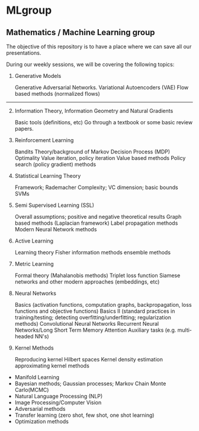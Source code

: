 # MLgroup

Mathematics / Machine Learning group
---

The objective of this repository is to have a place where we can save all our presentations.

During our weekly sessions, we will be covering the following topics:

1. Generative Models

    Generative Adversarial Networks.
    Variational Autoencoders (VAE)
    Flow based methods (normalized flows)
---
 
2. Information Theory, Information Geometry and Natural Gradients

    Basic tools (definitions, etc)
    Go through a textbook or some basic review papers.

3. Reinforcement Learning

    Bandits
    Theory/background of Markov Decision Process (MDP)
    Optimality
    Value iteration, policy iteration
    Value based methods
    Policy search (policy gradient) methods

 4. Statistical Learning Theory

    Framework; Rademacher Complexity; VC dimension; basic bounds
    SVMs

 5. Semi Supervised Learning (SSL)

    Overall assumptions; positive and negative theoretical results
    Graph based methods (Laplacian framework)
    Label propagation methods
    Modern Neural Network methods

 6. Active Learning

    Learning theory
    Fisher information methods
    ensemble methods

 7. Metric Learning

    Formal theory (Mahalanobis methods)
    Triplet loss function
    Siamese networks and other modern approaches (embeddings, etc)

 8. Neural Networks

    Basics (activation functions, computation graphs, backpropagation, loss functions and objective functions)
    Basics II (standard practices in training/testing; detecting overfitting/underfitting; regularization methods)
    Convolutional Neural Networks 
    Recurrent Neural Networks/Long Short Term Memory
    Attention
    Auxiliary tasks (e.g. multi-headed NN's)

 9. Kernel Methods

    Reproducing kernel Hilbert spaces
    Kernel density estimation
    approximating kernel methods

- Manifold Learning
- Bayesian methods; Gaussian processes; Markov Chain Monte Carlo(MCMC)
- Natural Language Processing (NLP) 
- Image Processing/Computer Vision
- Adversarial methods
- Transfer learning (zero shot, few shot, one shot learning)
- Optimization methods
